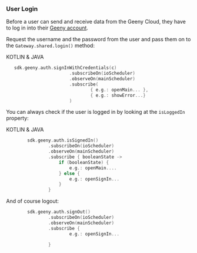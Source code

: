 ### User Login

Before a user can send and receive data from the Geeny Cloud, they have to log in into their [Geeny account]((https://labs.geeny.io/login)).

Request the username and the password from the user and pass them on to the `Gateway.shared.login()` method:


KOTLIN & JAVA
 ```kotlin
    sdk.geeny.auth.signInWithCredentials(c)
                         .subscribeOn(ioScheduler)
                         .observeOn(mainScheduler)
                         .subscribe(
                                 { e.g.: openMain... },
                                 { e.g.: showError...}
                         )
 ```
You can always check if the user is logged in by looking at the `isLoggedIn` property:

KOTLIN & JAVA
```kotlin
        sdk.geeny.auth.isSignedIn()
                .subscribeOn(ioScheduler)
                .observeOn(mainScheduler)
                .subscribe { booleanState ->
                    if (booleanState) {
                        e.g.: openMain....
                    } else {
                        e.g.: openSignIn...
                    }
                }
```

And of course logout:

```kotlin
        sdk.geeny.auth.signOut()
                .subscribeOn(ioScheduler)
                .observeOn(mainScheduler)
                .subscribe { 
                        e.g.: openSignIn...  
                    
                }
```

